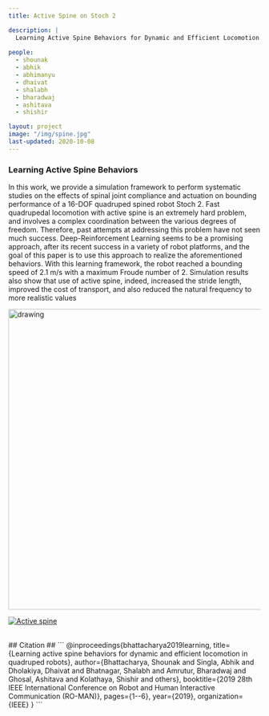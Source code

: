 ```yaml
---
title: Active Spine on Stoch 2

description: |
  Learning Active Spine Behaviors for Dynamic and Efficient Locomotion
  
people:
  - shounak
  - abhik
  - abhimanyu
  - dhaivat
  - shalabh
  - bharadwaj 
  - ashitava
  - shishir

layout: project
image: "/img/spine.jpg"
last-updated: 2020-10-08
---
```

### Learning Active Spine Behaviors 
In this work, we provide a simulation framework
to perform systematic studies on the effects of spinal joint
compliance and actuation on bounding performance of a
16-DOF quadruped spined robot Stoch 2. Fast quadrupedal
locomotion with active spine is an extremely hard problem, and
involves a complex coordination between the various degrees of
freedom. Therefore, past attempts at addressing this problem
have not seen much success. Deep-Reinforcement Learning
seems to be a promising approach, after its recent success in a
variety of robot platforms, and the goal of this paper is to use
this approach to realize the aforementioned behaviors. With
this learning framework, the robot reached a bounding speed
of 2.1 m/s with a maximum Froude number of 2. Simulation
results also show that use of active spine, indeed, increased the
stride length, improved the cost of transport, and also reduced
the natural frequency to more realistic values 
 
 


<img src="{{site.base}}/img/spine2.jpg" alt="drawing" width="600"/>

[![Active spine](http://i3.ytimg.com/vi/INp4aa-8z2E/hqdefault.jpg)](https://www.youtube.com/watch?v=INp4aa-8z2E&ab_channel=StochIISc )

<br/>
## Citation ##
```
        @inproceedings{bhattacharya2019learning,
          title={Learning active spine behaviors for dynamic and efficient locomotion in quadruped robots},
          author={Bhattacharya, Shounak and Singla, Abhik and Dholakiya, Dhaivat and Bhatnagar, Shalabh and Amrutur, Bharadwaj and Ghosal, Ashitava and Kolathaya, Shishir and others},
          booktitle={2019 28th IEEE International Conference on Robot and Human Interactive Communication (RO-MAN)},
          pages={1--6},
          year={2019},
          organization={IEEE}
        }
```
<br/>